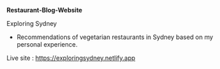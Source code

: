 **Restaurant-Blog-Website**

Exploring Sydney

-   Recommendations of vegetarian restaurants in Sydney based on my personal experience.

Live site : https://exploringsydney.netlify.app
